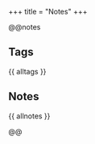 +++
title = "Notes"
+++

@@notes

## Tags

{{ alltags }}

## Notes

{{ allnotes }}

@@ <!-- Notes -->
